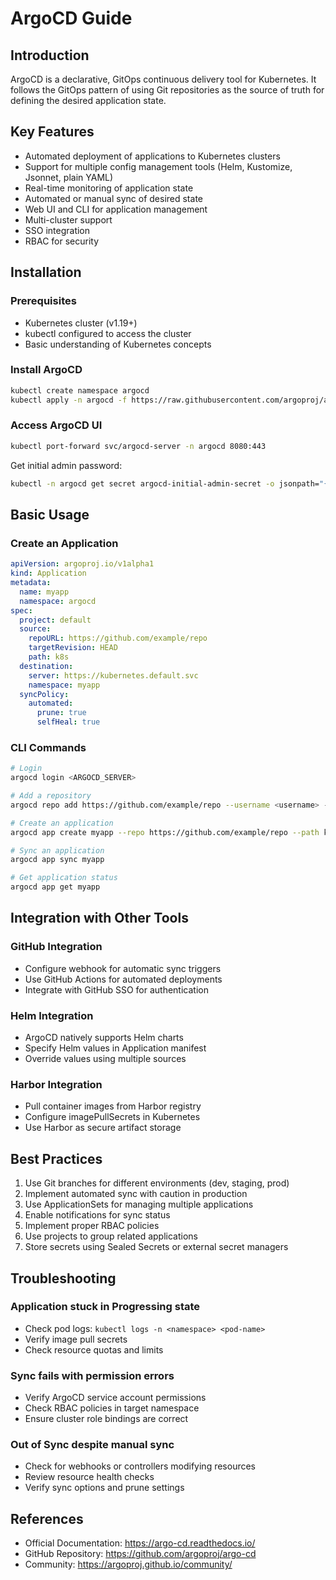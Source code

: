 # ArgoCD Guide

## Introduction
ArgoCD is a declarative, GitOps continuous delivery tool for Kubernetes. It follows the GitOps pattern of using Git repositories as the source of truth for defining the desired application state.

## Key Features
- Automated deployment of applications to Kubernetes clusters
- Support for multiple config management tools (Helm, Kustomize, Jsonnet, plain YAML)
- Real-time monitoring of application state
- Automated or manual sync of desired state
- Web UI and CLI for application management
- Multi-cluster support
- SSO integration
- RBAC for security

## Installation

### Prerequisites
- Kubernetes cluster (v1.19+)
- kubectl configured to access the cluster
- Basic understanding of Kubernetes concepts

### Install ArgoCD
```bash
kubectl create namespace argocd
kubectl apply -n argocd -f https://raw.githubusercontent.com/argoproj/argo-cd/stable/manifests/install.yaml
```

### Access ArgoCD UI
```bash
kubectl port-forward svc/argocd-server -n argocd 8080:443
```

Get initial admin password:
```bash
kubectl -n argocd get secret argocd-initial-admin-secret -o jsonpath="{.data.password}" | base64 -d
```

## Basic Usage

### Create an Application
```yaml
apiVersion: argoproj.io/v1alpha1
kind: Application
metadata:
  name: myapp
  namespace: argocd
spec:
  project: default
  source:
    repoURL: https://github.com/example/repo
    targetRevision: HEAD
    path: k8s
  destination:
    server: https://kubernetes.default.svc
    namespace: myapp
  syncPolicy:
    automated:
      prune: true
      selfHeal: true
```

### CLI Commands
```bash
# Login
argocd login <ARGOCD_SERVER>

# Add a repository
argocd repo add https://github.com/example/repo --username <username> --password <password>

# Create an application
argocd app create myapp --repo https://github.com/example/repo --path k8s --dest-server https://kubernetes.default.svc --dest-namespace myapp

# Sync an application
argocd app sync myapp

# Get application status
argocd app get myapp
```

## Integration with Other Tools

### GitHub Integration
- Configure webhook for automatic sync triggers
- Use GitHub Actions for automated deployments
- Integrate with GitHub SSO for authentication

### Helm Integration
- ArgoCD natively supports Helm charts
- Specify Helm values in Application manifest
- Override values using multiple sources

### Harbor Integration
- Pull container images from Harbor registry
- Configure imagePullSecrets in Kubernetes
- Use Harbor as secure artifact storage

## Best Practices
1. Use Git branches for different environments (dev, staging, prod)
2. Implement automated sync with caution in production
3. Use ApplicationSets for managing multiple applications
4. Enable notifications for sync status
5. Implement proper RBAC policies
6. Use projects to group related applications
7. Store secrets using Sealed Secrets or external secret managers

## Troubleshooting

### Application stuck in Progressing state
- Check pod logs: `kubectl logs -n <namespace> <pod-name>`
- Verify image pull secrets
- Check resource quotas and limits

### Sync fails with permission errors
- Verify ArgoCD service account permissions
- Check RBAC policies in target namespace
- Ensure cluster role bindings are correct

### Out of Sync despite manual sync
- Check for webhooks or controllers modifying resources
- Review resource health checks
- Verify sync options and prune settings

## References
- Official Documentation: https://argo-cd.readthedocs.io/
- GitHub Repository: https://github.com/argoproj/argo-cd
- Community: https://argoproj.github.io/community/
